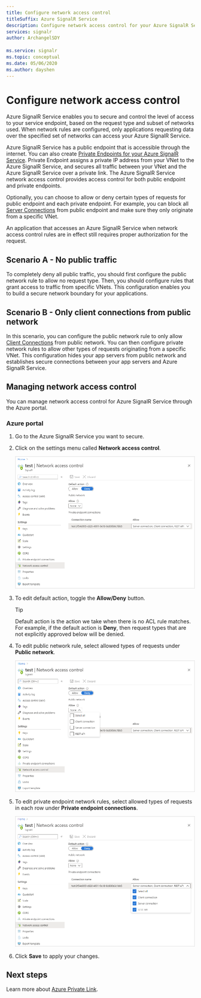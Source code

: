 ```yaml
---
title: Configure network access control
titleSuffix: Azure SignalR Service
description: Configure network access control for your Azure SignalR Service.
services: signalr
author: ArchangelSDY

ms.service: signalr
ms.topic: conceptual
ms.date: 05/06/2020
ms.author: dayshen
---
```


# Configure network access control

Azure SignalR Service enables you to secure and control the level of access to your service endpoint, based on the request type and subset of networks used. When network rules are configured, only applications requesting data over the specified set of networks can access your Azure SignalR Service.

Azure SignalR Service has a public endpoint that is accessible through the internet. You can also create [Private Endpoints for your Azure SignalR Service](howto-private-endpoints.md). Private Endpoint assigns a private IP address from your VNet to the Azure SignalR Service, and secures all traffic between your VNet and the Azure SignalR Service over a private link. The Azure SignalR Service network access control provides access control for both public endpoint and private endpoints.

Optionally, you can choose to allow or deny certain types of requests for public endpoint and each private endpoint. For example, you can block all [Server Connections](signalr-concept-internals.md#server-connections) from public endpoint and make sure they only originate from a specific VNet.

An application that accesses an Azure SignalR Service when network access control rules are in effect still requires proper authorization for the request.

## Scenario A - No public traffic

To completely deny all public traffic, you should first configure the public network rule to allow no request type. Then, you should configure rules that grant access to traffic from specific VNets. This configuration enables you to build a secure network boundary for your applications.

## Scenario B - Only client connections from public network

In this scenario, you can configure the public network rule to only allow [Client Connections](signalr-concept-internals.md#client-connections) from public network. You can then configure private network rules to allow other types of requests originating from a specific VNet. This configuration hides your app servers from public network and establishes secure connections between your app servers and Azure SignalR Service.

## Managing network access control

You can manage network access control for Azure SignalR Service through the Azure portal.

### Azure portal

1. Go to the Azure SignalR Service you want to secure.

1. Click on the settings menu called **Network access control**.

    ![Network ACL on portal](media/howto-network-access-control/portal.png)

1. To edit default action, toggle the **Allow/Deny** button.

    > [!TIP]
    > Default action is the action we take when there is no ACL rule matches. For example, if the default action is **Deny**, then request types that are not explicitly approved below will be denied.

1. To edit public network rule, select allowed types of requests under **Public network**.

    ![Edit public network ACL on portal ](media/howto-network-access-control/portal-public-network.png)

1. To edit private endpoint network rules, select allowed types of requests in each row under **Private endpoint connections**.

    ![Edit private endpoint ACL on portal ](media/howto-network-access-control/portal-private-endpoint.png)

1. Click **Save** to apply your changes.

## Next steps

Learn more about [Azure Private Link](/azure/private-link/private-link-overview).
